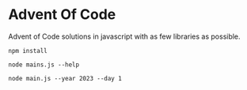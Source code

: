 # Advent Of Code

Advent of Code solutions in javascript with as few libraries as possible.

`npm install`

`node mains.js --help`

`node main.js --year 2023 --day 1`